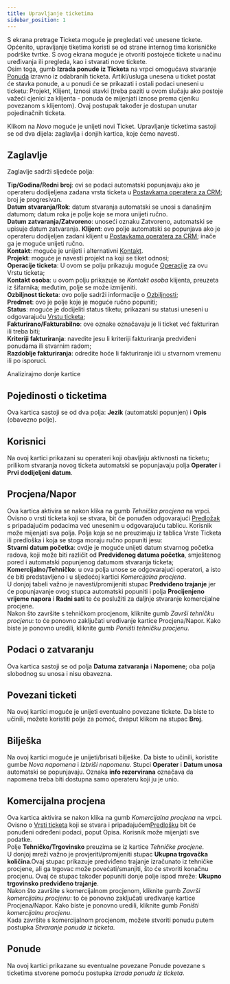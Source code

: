 ```yaml
---
title: Upravljanje ticketima
sidebar_position: 1
---
```


S ekrana pretrage Ticketa moguće je pregledati već unesene tickete. Općenito, upravljanje tiketima koristi se od strane internog tima korisničke podrške tvrtke. S ovog ekrana moguće je otvoriti postojeće tickete u načinu uređivanja ili pregleda, kao i stvarati nove tickete.      
Osim toga, gumb **Izrada ponude iz Ticketa** na vrpci omogućava stvaranje [Ponuda](/docs/sales/offers/insert-offer) izravno iz odabranih ticketa. Artikl/usluga unesena u ticket postat će stavka ponude, a u ponudi će se prikazati i ostali podaci uneseni u ticketu: Projekt, Klijent, Iznosi stavki (treba paziti u ovom slučaju ako postoje važeći cjenici za klijenta - ponuda će mijenjati iznose prema cjeniku povezanom s klijentom). Ovaj postupak također je dostupan unutar pojedinačnih ticketa.

Klikom na *Novo* moguće je unijeti novi Ticket. Upravljanje ticketima sastoji se od dva dijela: zaglavlja i donjih kartica, koje ćemo navesti.   

## Zaglavlje

Zaglavlje sadrži sljedeće polja:    
 
**Tip/Godina/Redni broj**: ovi se podaci automatski popunjavaju ako je operateru dodijeljena zadana vrsta ticketa u [Postavkama operatera za CRM](/docs/configurations/parameters/crm/ticket-parameters); broj je progresivan.    
**Datum stvaranja/Rok**: datum stvaranja automatski se unosi s današnjim datumom; datum roka je polje koje se mora unijeti ručno.     
**Datum zatvaranja/Zatvoreno**: unoseći oznaku Zatvoreno, automatski se upisuje datum zatvaranja.
**Klijent**: ovo polje automatski se popunjava ako je operateru dodijeljen zadani klijent u  [Postavkama operatera za CRM](/docs/configurations/parameters/crm/ticket-parameters); inače ga je moguće unijeti ručno.      
**Kontakt**: moguće je unijeti i alternativni [Kontakt](/docs/crm/home-crm/contacts/new-contact).         
**Projekt**: moguće je navesti projekt na koji se tiket odnosi;        
**Operacije ticketa**: U ovom se polju prikazuju moguće [Operacije](/docs/configurations/tables/crm/tickets/operations) za ovu Vrstu ticketa;      
**Kontakt osoba**: u ovom polju prikazuje se *Kontakt osoba* klijenta, preuzeta iz šifarnika; međutim, polje se može izmijeniti.     
**Ozbiljnost ticketa**: ovo polje sadrži informacije o [Ozbiljnosti](/docs/configurations/tables/crm/tickets/severity);   
**Predmet**: ovo je polje koje je moguće ručno popuniti;       
**Status**: moguće je dodijeliti status tiketu; prikazani su statusi uneseni u odgovarajuću [Vrstu ticketa](/docs/configurations/tables/crm/tickets/ticket-type);               
**Fakturirano/Fakturabilno**: ove oznake označavaju je li ticket već fakturiran ili treba biti;      
**Kriteriji fakturiranja**: navedite jesu li kriteriji fakturiranja predviđeni ponudama ili stvarnim radom;      
**Razdoblje fakturiranja**: odredite hoće li fakturiranje ići u stvarnom vremenu ili po isporuci.      

Analizirajmo donje kartice   

## Pojedinosti o ticketima

Ova kartica sastoji se od dva polja: **Jezik** (automatski popunjen) i **Opis** (obavezno polje).    

## Korisnici

Na ovoj kartici prikazani su operateri koji obavljaju aktivnosti na ticketu; prilikom stvaranja novog ticketa automatski se popunjavaju polja **Operater** i **Prvi dodijeljeni datum**.     

## Procjena/Napor

Ova kartica aktivira se nakon klika na gumb *Tehnička procjena* na vrpci. Ovisno o vrsti ticketa koji se stvara, bit će ponuđen odgovarajući [Predložak ](/docs/configurations/tables/crm/tickets/template-ticket) s pripadajućim podacima već unesenim u odgovarajuću tablicu. Korisnik može mijenjati sva polja. Polja koja se ne preuzimaju iz tablica Vrste Ticketa ili predloška i koja se stoga moraju ručno popuniti jesu:         
**Stvarni datum početka**: ovdje je moguće unijeti datum stvarnog početka radova, koji može biti različit od **Predviđenog datuma početka**, smještenog pored i automatski popunjenog datumom stvaranja ticketa;       
**Komercijalno/Tehničko**: u ova polja unose se odgovarajući operatori, a isto će biti predstavljeno i u sljedećoj kartici *Komercijalna procjena*.       
U donjoj tabeli važno je navesti/promijeniti stupac **Predviđeno trajanje** jer će popunjavanje ovog stupca automatski popuniti i polja **Procijenjeno vrijeme napora** i **Radni sati** te će poslužiti za daljnje stvaranje komercijalne procjene.        
Nakon što završite s tehničkom procjenom, kliknite gumb *Završi tehničku procjenu*: to će ponovno zaključati uređivanje kartice Procjena/Napor. Kako biste je ponovno uredili, kliknite gumb *Poništi tehničku procjenu*.       

## Podaci o zatvaranju

Ova kartica sastoji se od polja **Datuma zatvaranja** i **Napomene**; oba polja slobodnog su unosa i nisu obavezna.     

## Povezani ticketi

Na ovoj kartici moguće je unijeti eventualno povezane tickete. Da biste to učinili, možete koristiti polje za pomoć, dvaput klikom na stupac **Broj**.     

## Bilješka

Na ovoj kartici moguće je unijeti/brisati bilješke. Da biste to učinili, koristite gumbe *Nova napomena* i *Izbriši napomenu*. Stupci **Operater** i **Datum unosa** automatski se popunjavaju. Oznaka **info rezervirana** označava da napomena treba biti dostupna samo operateru koji ju je unio.        

## Komercijalna procjena

Ova kartica aktivira se nakon klika na gumb *Komercijalna procjena* na vrpci. Ovisno o [Vrsti ticketa](/docs/configurations/tables/crm/tickets/ticket-type) koji se stvara i pripadajućem[Predlošku](/docs/configurations/tables/crm/tickets/template-ticket) bit će ponuđeni određeni podaci, poput Opisa. Korisnik može mijenjati sve podatke.         
Polje **Tehničko/Trgovinsko** preuzima se iz kartice *Tehničke procjene*.    
U donjoj mreži važno je provjeriti/promijeniti stupac **Ukupna trgovačka količina**.Ovaj stupac prikazuje predviđeno trajanje izračunato iz tehničke procjene, ali ga trgovac može povećati/smanjiti, što će stvoriti konačnu procjenu. Ovaj će stupac također popuniti donje polje ispod mreže: **Ukupno trgovinsko predviđeno trajanje**.       
Nakon što završite s komercijalnom procjenom, kliknite gumb *Završi komercijalnu procjenu*: to će ponovno zaključati uređivanje kartice Procjena/Napor. Kako biste je ponovno uredili, kliknite gumb *Poništi komercijalnu procjenu*.       
Kada završite s komercijalnom procjenom, možete stvoriti ponudu putem postupka *Stvaranje ponuda iz ticketa*.    

## Ponude

Na ovoj kartici prikazane su eventualne povezane Ponude povezane s ticketima stvorene pomoću postupka *Izrada ponuda iz ticketa*.     


